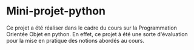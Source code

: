 # Mini-projet-python
Ce projet a été réaliser dans le cadre du cours sur la Programmation Orientée Objet en python. En effet, ce projet à été une sorte d'évaluation pour la mise en pratique des notions abordés au cours.
